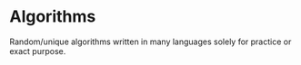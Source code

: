 # Algorithms
Random/unique algorithms written in many languages solely for practice or exact purpose.

